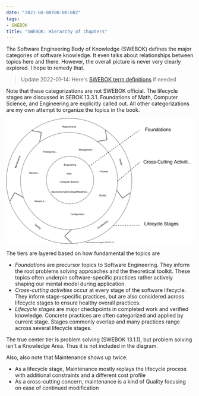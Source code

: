 ```yaml
---
date: "2021-08-08T00:00:00Z"
tags:
- SWEBOK
title: "SWEBOK: Hierarchy of chapters"
---
```


The Software Engineering Body of Knowledge (SWEBOK) defines the major categories of software knowledge. It even talks about relationships between topics here and there. However, the overall picture is never very clearly explored. I hope to remedy that.
<!--more-->

> Update 2022-01-14: Here's [SWEBOK term definitions](../posts/2022-01-14-SWEBOK-term-definitions.md) if needed

<!-- I think I should release this post before the transform artifact post -->

Note that these categorizations are not SWEBOK official. The lifecycle stages are discussed in SEBOK 13.3.1. Foundations of Math, Computer Science, and Engineering are explicitly called out. All other categorizations are my own attempt to organize the topics in the book.

![Hierarchy diagram](../../static/post-media/SWEBOK-hierarchy/topic-hierarchy.drawio.svg)


The tiers are layered based on how fundamental the topics are
- *Foundations* are precursor topics to Software Engineering. They inform the root problems solving approaches and the theoretical toolkit. These topics often underpin software-specific practices rather actively shaping our mental model during application.
- *Cross-cutting activities* occur at every stage of the software lifecycle. They inform stage-specific practices, but are also considered across lifecycle stages to ensure healthy overall practices. 
- *Lifecycle stages* are major checkpoints in completed work and verified knowledge. Concrete practices are often categorized and applied by current stage. Stages commonly overlap and many practices range across several lifecycle stages.


The true center tier is problem solving (SWEBOK 13.1.1), but problem solving isn't a Knowledge Area. Thus it is not included in the diagram.

Also, also note that Maintenance shows up twice. 
- As a lifecycle stage, Maintenance mostly replays the lifecycle process with additional constraints and a different cost profile
- As a cross-cutting concern, maintenance is a kind of Quality focusing on ease of continued modification

<!-- I like how Construx separates out cross-cutting *activities* and cross-cutting *concerns*
- their visual makes more sense to me now -->
